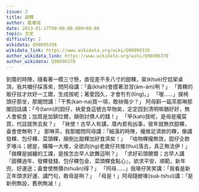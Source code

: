 ```yaml
---
issue: 3
title: 甜粿
author: 藍春瑞
date: 2013-01-17T00:00:00.000+08:00
topic: 文史
difficulty: 2
wikidata: Q98095336
wikidata_link: https://www.wikidata.org/wiki/Q98095336
author_wikidata_link: https://www.wikidata.org/wiki/Q98096370
author_wikidata: Q98096370
---
```

到厝的時陣，隨看著一模三寸懸，直徑差不多八寸的甜粿，架(khuè)佇尪架桌頂，我共帽仔採落來，問阿母講：「盍(khah)會摸著泔泔(ám-ám)咧？」
「賣粿的販仔拄才炊好一工爾，生成按呢；著愛囥久，才會𠕇𠕇(tīng)。」
「喔……」搝椅頭仔那坐，那閣問講：「干焦(kan-na)買一項，敢袂傷少？」
阿母斟一甌茶那啉那閣回話講：「今(tann)的囡仔，袂愛食這號古早物矣，定定囥到清明嘛猶好好，無人會偷食；加買是加鎮位爾，顛倒討債人的錢！」
「甲(kah)按呢，是毋是攏莫買，代誌就煞去矣？」
「袂使！古早人有講，厝內若有凶事，彼年就無炊甜粿，盍會使無咧？」
那啉茶，我那閣問阿母講：「細漢的時陣，攏做足濟款的粿，像講發粿、包仔粿、菜頭粿，顛倒比甜粿加好食濟矣！」
「啥物粿攏無效，囡仔仝款歹喙斗；總是，賰賰一大堆，全欲向(ǹg)老歲仔共推(thui)落去，真正無法伊！」
「做粿是誠纏的工課，是按怎古早人欲舞這咧？」
「求好彩頭爾爾；古早人講『甜粿過年、發粿發錢、包仔粿包金、菜頭粿食點心』，欲求平安、順範，新年兜、好運途；盍會使無攢(tshuân)得？」
「阿母……」我喙仔笑笑講：「我看是新正年頭求好運、講鬥句，敢毋是咧？」
「毋是！」阿母隨紲喙(suà-tshuì)講：「是新例無設，舊例無滅！」